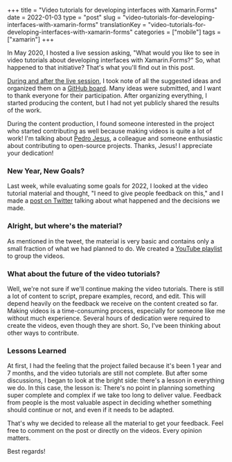 +++
title = "Video tutorials for developing interfaces with Xamarin.Forms"
date = 2022-01-03
type = "post"
slug = "video-tutorials-for-developing-interfaces-with-xamarin-forms"
translationKey = "video-tutorials-for-developing-interfaces-with-xamarin-forms"
categories = ["mobile"]
tags = ["xamarin"]
+++

In May 2020, I hosted a live session asking, "What would you like to see in video tutorials about developing interfaces with Xamarin.Forms?" So, what happened to that initiative? That's what you'll find out in this post.

[During and after the live session][live], I took note of all the suggested ideas and organized them on a [GitHub board][board]. Many ideas were submitted, and I want to thank everyone for their participation. After organizing everything, I started producing the content, but I had not yet publicly shared the results of the work.

During the content production, I found someone interested in the project who started contributing as well because making videos is quite a lot of work! I'm talking about [Pedro Jesus][pictos], a colleague and someone enthusiastic about contributing to open-source projects. Thanks, Jesus! I appreciate your dedication!

### New Year, New Goals?
Last week, while evaluating some goals for 2022, I looked at the video tutorial material and thought, "I need to give people feedback on this," and I made a [post on Twitter][post-twitter] talking about what happened and the decisions we made.

### Alright, but where's the material?
As mentioned in the tweet, the material is very basic and contains only a small fraction of what we had planned to do. We created a [YouTube playlist][playlist] to group the videos.

### What about the future of the video tutorials?
Well, we're not sure if we'll continue making the video tutorials. There is still a lot of content to script, prepare examples, record, and edit. This will depend heavily on the feedback we receive on the content created so far. Making videos is a time-consuming process, especially for someone like me without much experience. Several hours of dedication were required to create the videos, even though they are short. So, I've been thinking about other ways to contribute.

### Lessons Learned
At first, I had the feeling that the project failed because it's been 1 year and 7 months, and the video tutorials are still not complete. But after some discussions, I began to look at the bright side: there's a lesson in everything we do. In this case, the lesson is: There's no point in planning something super complete and complex if we take too long to deliver value. Feedback from people is the most valuable aspect in deciding whether something should continue or not, and even if it needs to be adapted.

That's why we decided to release all the material to get your feedback. Feel free to comment on the post or directly on the videos. Every opinion matters.

Best regards!

[live]: https://www.youtube.com/watch?v=HXikHeDZ1B4
[board]: https://github.com/ionixjunior/Curso-Interfaces-XamarinForms/projects/1
[pictos]: https://github.com/pictos
[post-twitter]: https://twitter.com/ionixjunior/status/1476642603550576647
[playlist]: https://www.youtube.com/watch?v=kjtEKfvon2k&list=PL6M6J_6V_um-KSpOC9uNt2DIWaawy1TjT